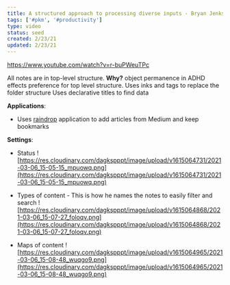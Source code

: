 ```yaml
---
title: A structured approach to processing diverse inputs - Bryan Jenks and his Obsidian KMS
tags: ['#pkm', '#productivity']
type: video
status: seed
created: 2/23/21
updated: 2/23/21
---
```


https://www.youtube.com/watch?v=r-buPWeuTPc

All notes are in top-level structure.
**Why?** object permanence in ADHD effects preference for top level structure.
Uses inks and tags to replace the folder structure
Uses declarative titles to find data

**Applications**:
- Uses [raindrop](https://raindrop.io/) application to add articles from Medium and keep bookmarks

**Settings**: 
- Status
![https://res.cloudinary.com/dagkspppt/image/upload/v1615064731/2021-03-06_15-05-15_mpuowq.png](https://res.cloudinary.com/dagkspppt/image/upload/v1615064731/2021-03-06_15-05-15_mpuowq.png) 

- Types of content - This is how he names the notes to easily filter and search
![https://res.cloudinary.com/dagkspppt/image/upload/v1615064868/2021-03-06_15-07-27_foloqv.png](https://res.cloudinary.com/dagkspppt/image/upload/v1615064868/2021-03-06_15-07-27_foloqv.png) 

- Maps of content
![https://res.cloudinary.com/dagkspppt/image/upload/v1615064965/2021-03-06_15-08-48_wuqgo9.png](https://res.cloudinary.com/dagkspppt/image/upload/v1615064965/2021-03-06_15-08-48_wuqgo9.png)
